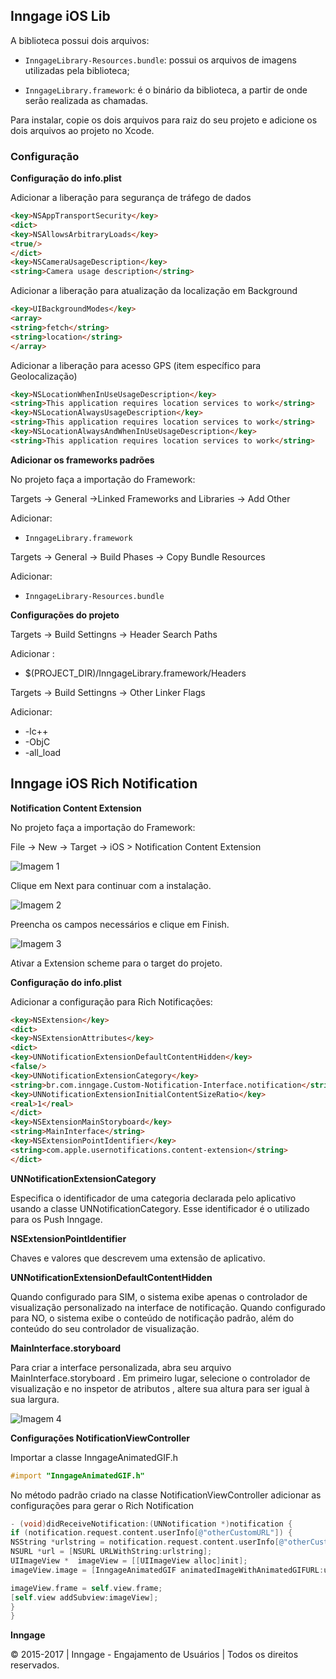 ## **Inngage iOS Lib** ##

A biblioteca possui dois arquivos:

-  `InngageLibrary-Resources.bundle`: possui os arquivos de imagens utilizadas pela biblioteca;

-  `InngageLibrary.framework`: é o binário da biblioteca, a partir de onde serão realizada as chamadas.

Para instalar, copie os dois arquivos para raiz do seu projeto e adicione os dois arquivos ao projeto no Xcode.

### <a name="configuração"></a>Configuração

**Configuração do info.plist**

Adicionar a liberação para segurança de tráfego de dados

```html
<key>NSAppTransportSecurity</key>
<dict>
<key>NSAllowsArbitraryLoads</key>
<true/>
</dict>
<key>NSCameraUsageDescription</key>
<string>Camera usage description</string>
```

Adicionar a liberação para atualização da localização em Background

```html
<key>UIBackgroundModes</key>
<array>
<string>fetch</string>
<string>location</string>
</array>
```

Adicionar a liberação para acesso GPS (item específico para Geolocalização)

```html
<key>NSLocationWhenInUseUsageDescription</key>
<string>This application requires location services to work</string>
<key>NSLocationAlwaysUsageDescription</key>
<string>This application requires location services to work</string>
<key>NSLocationAlwaysAndWhenInUseUsageDescription</key>
<string>This application requires location services to work</string>
```


**Adicionar os frameworks padrões**

No projeto faça a importação do Framework:

Targets -> General ->Linked Frameworks and Libraries -> Add Other

Adicionar:
-  `InngageLibrary.framework`

Targets -> General -> Build Phases -> Copy Bundle Resources

Adicionar:
-  `InngageLibrary-Resources.bundle`

**Configurações do projeto**

Targets -> Build Settingns -> Header Search Paths

Adicionar :
- $(PROJECT_DIR)/InngageLibrary.framework/Headers

Targets -> Build Settingns -> Other Linker Flags

Adicionar:
- -lc++
- -ObjC
- -all_load

## **Inngage iOS Rich Notification** ##

**Notification Content Extension**

No projeto faça a importação do Framework:

File -> New -> Target -> iOS > Notification Content Extension

![Imagem 1](/extension.png)

Clique em Next para continuar com a instalação.

![Imagem 2](/finish.png)

Preencha os campos necessários e clique em Finish.

![Imagem 3](/activate.png)

Ativar a Extension scheme para o target do projeto.

**Configuração do info.plist**

Adicionar a configuração para Rich Notificações:

```html
<key>NSExtension</key>
<dict>
<key>NSExtensionAttributes</key>
<dict>
<key>UNNotificationExtensionDefaultContentHidden</key>
<false/>
<key>UNNotificationExtensionCategory</key>
<string>br.com.inngage.Custom-Notification-Interface.notification</string>
<key>UNNotificationExtensionInitialContentSizeRatio</key>
<real>1</real>
</dict>
<key>NSExtensionMainStoryboard</key>
<string>MainInterface</string>
<key>NSExtensionPointIdentifier</key>
<string>com.apple.usernotifications.content-extension</string>
</dict>
```

**UNNotificationExtensionCategory**

Especifica o identificador de uma categoria declarada pelo aplicativo usando a classe UNNotificationCategory. Esse identificador é o utilizado para os Push Inngage.

**NSExtensionPointIdentifier**

Chaves e valores que descrevem uma extensão de aplicativo.

**UNNotificationExtensionDefaultContentHidden**

Quando configurado para SIM, o sistema exibe apenas o controlador de visualização personalizado na interface de notificação. Quando configurado para NO, o sistema exibe o conteúdo de notificação padrão, além do conteúdo do seu controlador de visualização.


**MainInterface.storyboard**

Para criar a interface personalizada, abra seu  arquivo MainInterface.storyboard . Em primeiro lugar, selecione o controlador de visualização e no inspetor de atributos , altere sua altura para ser igual à sua largura.

![Imagem 4](/MainInterface.png)

**Configurações NotificationViewController**

Importar a classe InngageAnimatedGIF.h

```objective-c
#import "InngageAnimatedGIF.h"
```

No método padrão criado na classe NotificationViewController adicionar as configurações para gerar o Rich Notification

```objective-c
- (void)didReceiveNotification:(UNNotification *)notification {
if (notification.request.content.userInfo[@"otherCustomURL"]) {
NSString *urlstring = notification.request.content.userInfo[@"otherCustomURL"];
NSURL *url = [NSURL URLWithString:urlstring];
UIImageView *  imageView = [[UIImageView alloc]init];
imageView.image = [InngageAnimatedGIF animatedImageWithAnimatedGIFURL:url];

imageView.frame = self.view.frame;
[self.view addSubview:imageView];
}
}
```
**Inngage**

© 2015-2017 | Inngage - Engajamento de Usuários | Todos os direitos reservados.




